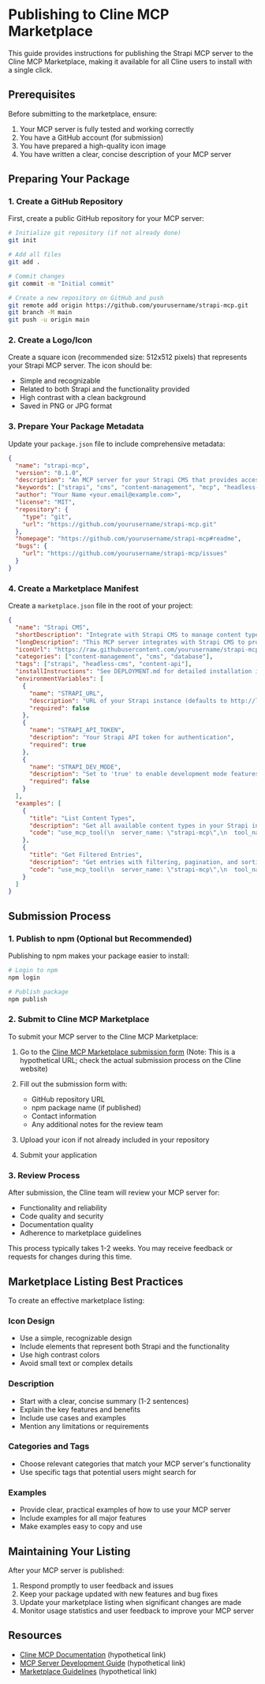 # Publishing to Cline MCP Marketplace

This guide provides instructions for publishing the Strapi MCP server to the Cline MCP Marketplace, making it available for all Cline users to install with a single click.

## Prerequisites

Before submitting to the marketplace, ensure:

1. Your MCP server is fully tested and working correctly
2. You have a GitHub account (for submission)
3. You have prepared a high-quality icon image
4. You have written a clear, concise description of your MCP server

## Preparing Your Package

### 1. Create a GitHub Repository

First, create a public GitHub repository for your MCP server:

```bash
# Initialize git repository (if not already done)
git init

# Add all files
git add .

# Commit changes
git commit -m "Initial commit"

# Create a new repository on GitHub and push
git remote add origin https://github.com/yourusername/strapi-mcp.git
git branch -M main
git push -u origin main
```

### 2. Create a Logo/Icon

Create a square icon (recommended size: 512x512 pixels) that represents your Strapi MCP server. The icon should be:

- Simple and recognizable
- Related to both Strapi and the functionality provided
- High contrast with a clean background
- Saved in PNG or JPG format

### 3. Prepare Your Package Metadata

Update your `package.json` file to include comprehensive metadata:

```json
{
  "name": "strapi-mcp",
  "version": "0.1.0",
  "description": "An MCP server for your Strapi CMS that provides access to content types and entries through the MCP protocol",
  "keywords": ["strapi", "cms", "content-management", "mcp", "headless-cms"],
  "author": "Your Name <your.email@example.com>",
  "license": "MIT",
  "repository": {
    "type": "git",
    "url": "https://github.com/yourusername/strapi-mcp.git"
  },
  "homepage": "https://github.com/yourusername/strapi-mcp#readme",
  "bugs": {
    "url": "https://github.com/yourusername/strapi-mcp/issues"
  }
}
```

### 4. Create a Marketplace Manifest

Create a `marketplace.json` file in the root of your project:

```json
{
  "name": "Strapi CMS",
  "shortDescription": "Integrate with Strapi CMS to manage content types and entries",
  "longDescription": "This MCP server integrates with Strapi CMS to provide access to content types and entries through the MCP protocol. It enables AI assistants to create, read, update, and delete content in your Strapi instance, with support for filtering, pagination, sorting, and media uploads.",
  "iconUrl": "https://raw.githubusercontent.com/yourusername/strapi-mcp/main/icon.png",
  "categories": ["content-management", "cms", "database"],
  "tags": ["strapi", "headless-cms", "content-api"],
  "installInstructions": "See DEPLOYMENT.md for detailed installation instructions",
  "environmentVariables": [
    {
      "name": "STRAPI_URL",
      "description": "URL of your Strapi instance (defaults to http://localhost:1337)",
      "required": false
    },
    {
      "name": "STRAPI_API_TOKEN",
      "description": "Your Strapi API token for authentication",
      "required": true
    },
    {
      "name": "STRAPI_DEV_MODE",
      "description": "Set to 'true' to enable development mode features (defaults to false)",
      "required": false
    }
  ],
  "examples": [
    {
      "title": "List Content Types",
      "description": "Get all available content types in your Strapi instance",
      "code": "use_mcp_tool(\n  server_name: \"strapi-mcp\",\n  tool_name: \"list_content_types\",\n  arguments: {}\n)"
    },
    {
      "title": "Get Filtered Entries",
      "description": "Get entries with filtering, pagination, and sorting",
      "code": "use_mcp_tool(\n  server_name: \"strapi-mcp\",\n  tool_name: \"get_entries\",\n  arguments: {\n    \"contentType\": \"api::article.article\",\n    \"filters\": {\n      \"title\": {\n        \"$contains\": \"hello\"\n      }\n    },\n    \"pagination\": {\n      \"page\": 1,\n      \"pageSize\": 10\n    },\n    \"sort\": [\"createdAt:desc\"]\n  }\n)"
    }
  ]
}
```

## Submission Process

### 1. Publish to npm (Optional but Recommended)

Publishing to npm makes your package easier to install:

```bash
# Login to npm
npm login

# Publish package
npm publish
```

### 2. Submit to Cline MCP Marketplace

To submit your MCP server to the Cline MCP Marketplace:

1. Go to the [Cline MCP Marketplace submission form](https://cline.bot/mcp-marketplace/submit) (Note: This is a hypothetical URL; check the actual submission process on the Cline website)

2. Fill out the submission form with:
   - GitHub repository URL
   - npm package name (if published)
   - Contact information
   - Any additional notes for the review team

3. Upload your icon if not already included in your repository

4. Submit your application

### 3. Review Process

After submission, the Cline team will review your MCP server for:

- Functionality and reliability
- Code quality and security
- Documentation quality
- Adherence to marketplace guidelines

This process typically takes 1-2 weeks. You may receive feedback or requests for changes during this time.

## Marketplace Listing Best Practices

To create an effective marketplace listing:

### Icon Design

- Use a simple, recognizable design
- Include elements that represent both Strapi and the functionality
- Use high contrast colors
- Avoid small text or complex details

### Description

- Start with a clear, concise summary (1-2 sentences)
- Explain the key features and benefits
- Include use cases and examples
- Mention any limitations or requirements

### Categories and Tags

- Choose relevant categories that match your MCP server's functionality
- Use specific tags that potential users might search for

### Examples

- Provide clear, practical examples of how to use your MCP server
- Include examples for all major features
- Make examples easy to copy and use

## Maintaining Your Listing

After your MCP server is published:

1. Respond promptly to user feedback and issues
2. Keep your package updated with new features and bug fixes
3. Update your marketplace listing when significant changes are made
4. Monitor usage statistics and user feedback to improve your MCP server

## Resources

- [Cline MCP Documentation](https://cline.bot/docs/mcp) (hypothetical link)
- [MCP Server Development Guide](https://cline.bot/docs/mcp/development) (hypothetical link)
- [Marketplace Guidelines](https://cline.bot/docs/mcp/marketplace) (hypothetical link)

